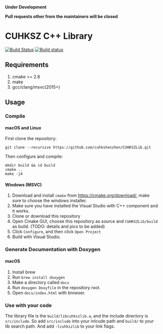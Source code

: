 **Under Development**

**Pull requests other from the maintainers will be closed**

# CUHKSZ C++ Library

[![Build Status](https://travis-ci.org/cuhkshenzhen/CUHKSZLib.svg?branch=master)](https://travis-ci.org/cuhkshenzhen/CUHKSZLib)
[![Build status](https://ci.appveyor.com/api/projects/status/634a6wrw9xheiu0e/branch/master?svg=true)](https://ci.appveyor.com/project/alesiong/cuhkszlib-cmxvy/branch/master)

## Requirements
1. cmake >= 2.8
2. make
3. gcc/clang/msvc(2015+)

## Usage
### Compile
#### macOS and Linux
First clone the repository:
```
git clone --recursive https://github.com/cuhkshenzhen/CUHKSZLib.git
```
Then configure and compile:
```
mkdir build && cd build
cmake ..
make -j4
```
#### Windows (MSVC)
1. Download and install `cmake` from https://cmake.org/download/, make sure to choose the windows installer.
2. Make sure you have installed the Visual Studio with C++ component and it works.
3. Clone or download this repository 
4. Open Cmake GUI, choose this repository as source and `CUHKSZLib/build` as build. (TODO: details and pics to be added)
5. Click `Configure`, and then click `Open Project`
6. Build with Visual Studio.

### Generate Documentation with Doxygen
#### macOS
1. Install brew
2. Run `brew install doxygen`
3. Make a directory called `docs`
4. Run `doxygen Doxyfile` in the repository root.
5. Open `docs/index.html` with browser.

### Use with your code
The library file is the `build/libcuhkszlib.a`, and the include directory
is `src/include`. So add `src/include` into your inlcude path and `build/` to
your lib search path. And add `-lcuhkszlib` to your link flags.
